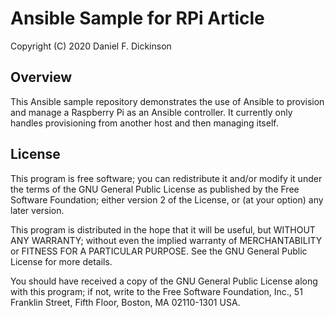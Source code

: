 # Ansible Sample for RPi Article

Copyright (C) 2020 Daniel F. Dickinson

## Overview

This Ansible sample repository demonstrates the use of Ansible to
provision and manage a Raspberry Pi as an Ansible controller.  It
currently only handles provisioning from another host and then
managing itself.

## License

This program is free software; you can redistribute it and/or modify
it under the terms of the GNU General Public License as published by
the Free Software Foundation; either version 2 of the License, or
(at your option) any later version.

This program is distributed in the hope that it will be useful,
but WITHOUT ANY WARRANTY; without even the implied warranty of
MERCHANTABILITY or FITNESS FOR A PARTICULAR PURPOSE.  See the
GNU General Public License for more details.

You should have received a copy of the GNU General Public License along
with this program; if not, write to the Free Software Foundation, Inc.,
51 Franklin Street, Fifth Floor, Boston, MA 02110-1301 USA.

